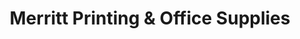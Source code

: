 ---
title: "Merritt Printing & Office Supplies"
url: /merritt/merritt-printing-and-office-supplies/
shop: copyshop
---